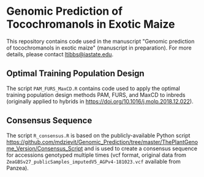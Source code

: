 # Genomic Prediction of Tocochromanols in Exotic Maize

This repository contains code used in the manuscript "Genomic prediction of tocochromanols in exotic maize" (manuscript in preparation). For more details, please contact ltibbs@iastate.edu.

## Optimal Training Population Design 

The script `PAM_FURS_MaxCD.R` contains code used to apply the optimal training population design methods PAM, FURS, and MaxCD to inbreds (originally applied to hybrids in https://doi.org/10.1016/j.molp.2018.12.022).

## Consensus Sequence

The script `R_consensus.R` is based on the publicly-available Python script https://github.com/mdzievit/Genomic_Prediction/tree/master/ThePlantGenome_Version/Consensus_Script and is used to create a consensus sequence for accessions genotyped multiple times (vcf format, original data from `ZeaGBSv27_publicSamples_imputedV5_AGPv4-181023.vcf` available from Panzea).

